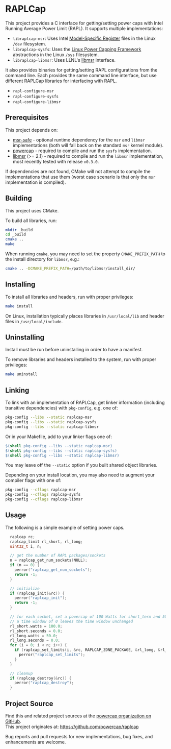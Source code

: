 # RAPLCap

This project provides a C interface for getting/setting power caps with Intel Running Average Power Limit (RAPL).
It supports multiple implementations:

* `libraplcap-msr`: Uses Intel [Model-Specific Register](https://en.wikipedia.org/wiki/Model-specific_register) files in the Linux `/dev` filesystem.
* `libraplcap-sysfs`: Uses the [Linux Power Capping Framework](https://www.kernel.org/doc/Documentation/power/powercap/powercap.txt) abstractions in the Linux `/sys` filesystem.
* `libraplcap-libmsr`: Uses LLNL's [libmsr](https://software.llnl.gov/libmsr) interface.

It also provides binaries for getting/setting RAPL configurations from the command line.
Each provides the same command line interface, but use different RAPLCap libraries for interfacing with RAPL.

* `rapl-configure-msr`
* `rapl-configure-sysfs`
* `rapl-configure-libmsr`


## Prerequisites

This project depends on:

* [msr-safe](https://github.com/LLNL/msr-safe) - optional runtime dependency for the `msr` and `libmsr` implementations (both will fall back on the standard `msr` kernel module).
* [powercap](https://github.com/powercap/powercap) - required to compile and run the `sysfs` implementation.
* [libmsr](https://github.com/LLNL/libmsr/) (>= 2.1) - required to compile and run the `libmsr` implementation, most recently tested with release `v0.3.0`.

If dependencies are not found, CMake will not attempt to compile the implementations that use them (worst case scenario is that only the `msr` implementation is compiled).


## Building

This project uses CMake.

To build all libraries, run:

``` sh
mkdir _build
cd _build
cmake ..
make
```

When running `cmake`, you may need to set the property `CMAKE_PREFIX_PATH` to the install directory for `libmsr`, e.g.:

``` sh
cmake .. -DCMAKE_PREFIX_PATH=/path/to/libmsr/install_dir/
```


## Installing

To install all libraries and headers, run with proper privileges:

``` sh
make install
```

On Linux, installation typically places libraries in `/usr/local/lib` and header files in `/usr/local/include`.


## Uninstalling

Install must be run before uninstalling in order to have a manifest.

To remove libraries and headers installed to the system, run with proper privileges:

``` sh
make uninstall
```


## Linking

To link with an implementation of RAPLCap, get linker information (including transitive dependencies) with `pkg-config`, e.g. one of:

``` sh
pkg-config --libs --static raplcap-msr
pkg-config --libs --static raplcap-sysfs
pkg-config --libs --static raplcap-libmsr
```

Or in your Makefile, add to your linker flags one of:

``` Makefile
$(shell pkg-config --libs --static raplcap-msr)
$(shell pkg-config --libs --static raplcap-sysfs)
$(shell pkg-config --libs --static raplcap-libmsr)
```

You may leave off the `--static` option if you built shared object libraries.

Depending on your install location, you may also need to augment your compiler flags with one of:

``` sh
pkg-config --cflags raplcap-msr
pkg-config --cflags raplcap-sysfs
pkg-config --cflags raplcap-libmsr
```


## Usage

The following is a simple example of setting power caps.

``` C
  raplcap rc;
  raplcap_limit rl_short, rl_long;
  uint32_t i, n;

  // get the number of RAPL packages/sockets
  n = raplcap_get_num_sockets(NULL);
  if (n == 0) {
    perror("raplcap_get_num_sockets");
    return -1;
  }

  // initialize
  if (raplcap_init(&rc)) {
    perror("raplcap_init");
    return -1;
  }

  // for each socket, set a powercap of 100 Watts for short_term and 50 Watts for long_term constraints
  // a time window of 0 leaves the time window unchanged
  rl_short.watts = 100.0;
  rl_short.seconds = 0.0;
  rl_long.watts = 50.0;
  rl_long.seconds = 0.0;
  for (i = 0; i < n; i++) {
    if (raplcap_set_limits(i, &rc, RAPLCAP_ZONE_PACKAGE, &rl_long, &rl_short)) {
      perror("raplcap_set_limits");
    }
  }

  // cleanup
  if (raplcap_destroy(&rc)) {
    perror("raplcap_destroy");
  }
```


## Project Source

Find this and related project sources at the [powercap organization on GitHub](https://github.com/powercap).  
This project originates at: https://github.com/powercap/raplcap

Bug reports and pull requests for new implementations, bug fixes, and enhancements are welcome.

